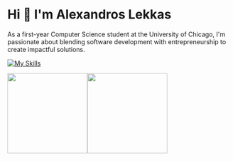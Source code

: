 # Hi 👋 I'm Alexandros Lekkas

As a first-year Computer Science student at the University of Chicago, I'm passionate about blending software development with entrepreneurship to create impactful solutions.

[![My Skills](https://skillicons.dev/icons?i=py,js,ts,java,react,nextjs,deno,spring,flask,mysql,postgres,supabase)](https://skillicons.dev)

<div style="display: flex; align-items: center;">
  <img src="https://github-readme-stats.vercel.app/api?username=alexandros-lekkas&show_icons=true&hide=stars&theme=tokyonight&include_all_commits=true" height="180px" />
  <img src="https://github-readme-stats.vercel.app/api/top-langs?username=alexandros-lekkas&langs_count=5&locale=en&layout=compact&show_icons=true&theme=tokyonight" height="180px"/>
</div>

